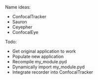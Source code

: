 Name ideas:
- ConfocalTracker
- Sauron
- Ceyepher
- ConfocalEye

Todo:
- Get original application to work
- Populate new application
- Recompile my_module.pyd
- Dynamically import my_module.pyd
- Integrate recorder into ConfocalTracker